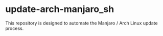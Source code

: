 # update-arch-manjaro_sh
This repository is designed to automate the Manjaro / Arch Linux update process.

